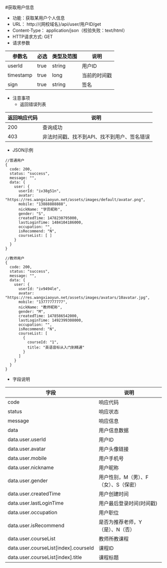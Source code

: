 #获取用户信息
* 功能：获取某用户个人信息
* URL： http://{网校域名}/api/user/用户ID/get
* Content-Type： application/json（校验失败：text/html）
* HTTP请求方式: GET
* 请求参数

|参数名|	必选|	类型及范围|	说明|
|--|--|--|--|
|userId	|true|	string|	用户ID|
|timestamp|	true|	long|	当前的时间戳|
|sign|	true|	string|	签名|

* 注意事项
  * 返回错误列表

| 返回响应代码 | 说明     |
|----------- | -------- |
| 200 | 查询成功 |
| 403 | 非法时间戳、找不到API、找不到用户、签名错误 |

* JSON示例
````
//普通用户
{
  code: 200,
  status: "success",
  message: "",
  data: {
	user: {
	  userId: "iv38g51n",
	  avatar: "https://res.wangxiaoyun.net/assets/images/default/avatar.png",
	  mobile: "13888888888",
	  nickName: "学员昵称",
	  gender: "S",
	  createdTime: 1478230795000,
	  lastLoginTime: 1484104186000,
	  occupation: "",
	  isRecommend: "N",
	  courseList: [ ]
	}
  }
}
````
`````
//教师用户
{
  code: 200,
  status: "success",
  message: "",
  data: {
	user: {
	  userId: "iv9494le",
	  avatar: "https://res.wangxiaoyun.net/assets/images/avatars/10avatar.jpg",
	  mobile: "13777777777",
	  nickName: "教师昵称",
	  gender: "M",
	  createdTime: 1478586542000,
	  lastLoginTime: 1492399308000,
	  occupation: "",
	  isRecommend: "N",
	  courseList: [
	    {
	  	  courseId: "1",
	  	  title: "英语音标从入门到精通"
	    }
	  ]
  	}
  }
}
``````
* 字段说明

|字段|	说明|
|---|----|
|code	|响应代码|
|status|	响应状态|
|message	|响应信息|
|data|	用户信息数据|
|data.user.userId	|用户ID|
|data.user.avatar	|用户头像链接|
|data.user.mobile	|用户手机号|
|data.user.nickname	|用户昵称|
|data.user.gender	|用户性别，M（男）、F（女）、S（保密）|
|data.user.createdTime|	用户创建时间|
|data.user.lastLoginTime|	用户最后登录时间(时间戳)|
|data.user.occupation	|用户职位|
|data.user.isRecommend	|是否为推荐老师，Y（是）、N（否）|
|data.user.courseList	|教师所教课程|
|data.user.courseList\[index\].courseId	|课程ID|
|data.user.courseList\[index\].title	|课程标题|
